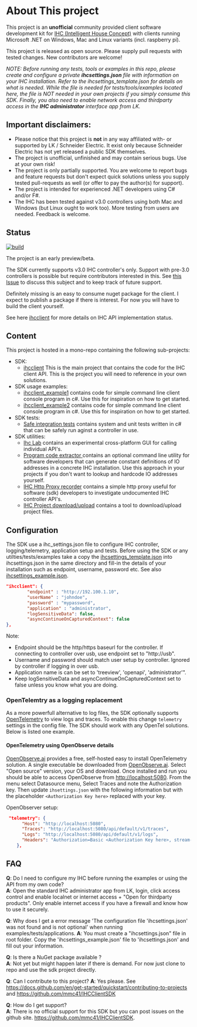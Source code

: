 # About This project

This project is an **unofficial** community provided client software development kit for [IHC (Intelligent House Concept)](https://www.lk.dk/professionel/produktoversigt/intelligente-systemer/ihc/) with clients running Microsoft .NET on Windows, Mac and Linux variants (incl. raspberry pi).

This project is released as open source. Please supply pull requests with tested changes. New contributors are welcome!

*NOTE: Before running any tests, tools or examples in this repo, please create and configure a private **ihcsettings.json** file with information on your IHC installation. Refer to the ihcsettings_template.json for details on what is needed. While the file is needed for tests/tools/examples located here, the file is NOT needed in your own projects if you simply consume this SDK. Finally, you also need to enable network access and thirdparty access in the **IHC administrator** interface app from LK.*

## Important disclaimers:

* Please notice that this project is **not** in any way affiliated with- or supported by LK / Schneider Electric. It exist only because Schneider Electric has not yet released a public SDK themselves.
* The project is unofficial, unfinished and may contain serious bugs. Use at your own risk!
* The project is only partially supported. You are welcome to report bugs and feature requests but don't expect quick solutions unless you supply tested pull-requests as well (or offer to pay the author(s) for support).
* The project is intended for experienced .NET developers using C# and/or F#.
* The IHC has been tested against v3.0 controllers using both Mac and Windows (but Linux ought to work too). More testing from users are needed. Feedback is welcome.

## Status

[![build](https://github.com/mmc41/IHCClientSDK/actions/workflows/build-validation.yml/badge.svg)](https://github.com/mmc41/IHCClientSDK/actions/workflows/build-validation.yml)

The project is an early preview/beta.

The SDK currently supports v3.0 IHC controller's only. Support with pre-3.0 controllers is possible but require contributors interested in this. See [this Issue](https://github.com/mmc41/IHCClientSDK/issues/1) to discuss this subject and to keep track of future support.

Definitely missing is an easy to consume nuget package for the client. I expect to publish a package if there is interest. For now you will have to build the client yourself. 

See here [ihcclient](ihcclient/README.md#Status) for more details on IHC API implementation status.

## Content

This project is hosted in a mono-repo containing the following sub-projects:

* SDK:
    * [ihcclient](ihcclient/README.md) This is the main project that contains the code for the IHC client API. This is the project you will need to reference in your own solutions.
* SDK usage examples:
    * [ihcclient_example1](examples/ihcclient_example1/README.md) contains code for simple command line client console program in c#. Use this for inspiration on how to get started.
    * [ihcclient_example2](examples/ihcclient_example2/README.md) contains code for simple command line client console program in c#. Use this for inspiration on how to get started.
* SDK tests:
    * [Safe integration tests](tests/safe_integration_tests/README.md) contains system and unit tests written in c# that can be safely run aginst a controller in use.
* SDK utilities:
    * [Ihc Lab](utilities/ihc_lab/README.md) contains an experimental cross-platform GUI for calling individual API's.
    * [Program code extractor ](utilities/ihc_project_io_extractor/README.md) contains an optional command line utility for software developers that can generate constant definitions of IO addresses in a concrete IHC installation. Use this approach in your projects if you don't want to lookup and hardcode IO addresses yourself.
    * [IHC Http Proxy recorder](utilities/ihc_httpproxyrecorder/README.md) contains a simple http proxy useful for software (sdk) developers to investigate undocumented IHC controller API's.
    * [IHC Project download/upload](utilities/ihc_project_download_upload/README.md) contains a tool to download/upload project files.

## Configuration

The SDK use a ihc_settings.json file to configure IHC controller, logging/telemetry, application setup and tests. Before using the SDK or any utilties/tests/examples 
take a copy the [ihcsettings_template.json](ihcsettings_template.json) into ihcsettings.json in the same directory and fill-in the details of your installation such as endpoint, username, password etc. See also [ihcsettings_example.json](ihcsettings_example.json). 

```json
"ihcclient": {
        "endpoint" : "http://192.100.1.10",
        "userName" : "johndoe",
        "password" : "mypassword",
        "application" : "administrator",
        "logSensitiveData": false,
        "asyncContinueOnCapturedContext": false
},
```

Note: 
* Endpoint should be the http/https baseurl for the controller. If connecting to controller over usb, use endpoint set to "http://usb".
* Username and password should match user setup by controller. Ignored by controller if logging in over usb.
* Application name is can be set to 'treeview', 'openapi', 'administrator'".
* Keep logSensitiveData and asyncContinueOnCapturedContext set to false unless you know what you are doing.

### OpenTelemtry as a logging replacement

As a more powerfull alternative to log files, the SDK optionally supports [OpenTelemetry](https://opentelemetry.io/) to view logs and traces. To enable this change ```telemetry``` settings in the config file. The SDK should work with any OpenTel solutions. Below is listed one example.

#### OpenTelemetry using OpenObserve details

[OpenObserve.ai](https://openobserve.ai) provides a free, self-hosted easy to install OpenTelemetry solution. A single executable be downloaded from [OpenObserve.ai](https://openobserve.ai/downloads/). Select "Open source" version, your OS and download. Once installed and run you should be able to access OpenObserve from [http://localhost:5080](http://localhost:5080). From the menu select Datasource menu, Select Traces and note the Authorization key. Then update ```ihsettings.json``` with the following information but with the placeholder ```<Authorization Key here>``` replaced with your key.

OpenObserver setup: 
```json
 "telemetry": {
      "Host": "http://localhost:5080",
      "Traces": "http://localhost:5080/api/default/v1/traces",
      "Logs": "http://localhost:5080/api/default/v1/logs",
      "Headers": "Authorization=Basic <Authorization Key here>, stream-name=Ihc, organization=default"
    },
```    



## FAQ

**Q**: Do I need to configure my IHC before running the examples or using the API from my own code?  
**A**: Open the standard IHC administrator app from LK, login, click access control and enable localnet or internet access + "Open for thirdparty products". Only enable internet access if you have a firewall and know how to use it securely. 

**Q**: Why does I get a error message 'The configuration file 'ihcsettings.json' was not found and is not optional' when running examples/tests/applications.
**A**: You must create a "ihcsettings.json" file in root folder. Copy the 'ihcsettings_example.json' file to 'ihcsettings.json' and fill out your information.

**Q**: Is there a NuGet package available ?  
**A**: Not yet but might happen later if there is demand. For now just clone to repo and use the sdk project directly.

**Q**: Can I contribute to this project?
**A**: Yes please. See https://docs.github.com/en/get-started/quickstart/contributing-to-projects and https://github.com/mmc41/IHCClientSDK

**Q**: How do I get support?  
**A**: There is no official support for this SDK but you can post issues on the github site. https://github.com/mmc41/IHCClientSDK.
